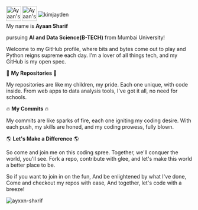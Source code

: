 <a href="https://www.linkedin.com/in/ayaansharif">
  <img align="left" alt="Ayaan's LinkedIn" width="40px" src="https://img.icons8.com/color/2x/linkedin-2--v2.gif"/> 
</a> 

<a href="mailto:ayaansharif42@gmail.com">
  <img align="left" alt="Ayaan's Gmail" width="40px" src="https://img.icons8.com/color/2x/gmail--v2.gif"/> 
</a>
<p align="left"> <img src="https://komarev.com/ghpvc/?username=kimjayden&label=Profile%20views&color=0e75b6&style=flat" alt="kimjayden" /> </p>
<!--
<p align="left"> <img src="https://komarev.com/ghpvc/?username=dexjr&label=Profile%20views&color=0e75b6&style=flat" alt="kimjayden" /> </p>
<p align="left"> <img src="https://komarev.com/ghpvc/?username=Ayaan-Sharif&label=Profile%20views&color=0e75b6&style=flat" alt="kimjayden" /> </p>
-->



My name is **Ayaan Sharif** 

pursuing **AI and Data Science(B-TECH)** from Mumbai University! 


Welcome to my GitHub profile, where bits and bytes come out to play and Python reigns supreme each day. I'm a lover of all things tech, and my GitHub is my open spec.

📂 **My Repositories** 📂

My repositories are like my children, my pride. Each one unique, with code inside. From web apps to data analysis tools, I've got it all, no need for schools.

🔥 **My Commits** 🔥

My commits are like sparks of fire, each one igniting my coding desire. With each push, my skills are honed, and my coding prowess, fully blown.

🌎 **Let's Make a Difference** 🌎

So come and join me on this coding spree. Together, we'll conquer the world, you'll see. Fork a repo, contribute with glee, and let's make this world a better place to be.

So if you want to join in on the fun,
And be enlightened by what I've done,
Come and checkout my repos with ease,
And together, let's code with a breeze!

<p><img align="left" src="https://github-readme-stats.vercel.app/api/top-langs?username=ayxxn-shxrif&show_icons=true&locale=en&layout=compact" alt="ayxxn-shxrif" /></p>

<!--
**dexjr/dexjr** is a ✨ _special_ ✨ repository because its `README.md` (this file) appears on your GitHub profile.

Here are some ideas to get you started:

- 🔭 I’m currently working on ...
- 🌱 I’m currently learning ...
- 👯 I’m looking to collaborate on ...
- 🤔 I’m looking for help with ...
- 💬 Ask me about ...
- 📫 How to reach me: ...
- 😄 Pronouns: ...
- ⚡ Fun fact: ...
-->
